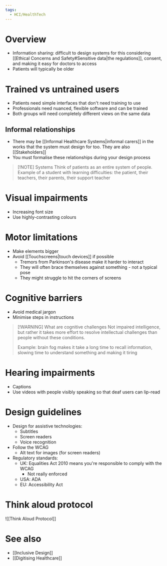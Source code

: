```yaml
---
tags:
  - HCI/HealthTech
---
```

# Overview
- Information sharing: difficult to design systems for this considering [[Ethical Concerns and Safety#Sensitive data|the regulations]], consent, and making it easy for doctors to access
- Patients will typically be older

# Trained vs untrained users
- Patients need simple interfaces that don't need training to use
- Professionals need nuanced, flexible software and can be trained
- Both groups will need completely different views on the same data

## Informal relationships
- There may be [[Informal Healthcare Systems|informal carers]] in the works that the system must design for too. They are also [[Stakeholders]]
- You must formalise these relationships during your design process

> [!NOTE] Systems
> Think of patients as an entire system of people. Example of a student with learning difficulties: the patient, their teachers, their parents, their support teacher

# Visual impairments
- Increasing font size
- Use highly-contrasting colours

# Motor limitations
- Make elements bigger
- Avoid [[Touchscreens|touch devices]] if possible
	- Tremors from Parkinson's disease make it harder to interact
	- They will often brace themselves against something - not a typical pose
	- They might struggle to hit the corners of screens

# Cognitive barriers
- Avoid medical jargon
- Minimise steps in instructions

> [!WARNING] What are cognitive challenges
> Not impaired intelligence, but rather it takes more effort to resolve intellectual challenges than people without these conditions.
> 
> Example: brain fog makes it take a long time to recall information, slowing time to understand something and making it tiring

# Hearing impairments
- Captions
- Use videos with people visibly speaking so that deaf users can lip-read

# Design guidelines
- Design for assistive technologies:
	- Subtitles
	- Screen readers
	- Voice recognition
- Follow the WCAG
	- Alt text for images (for screen readers)
- Regulatory standards:
	- UK: Equalities Act 2010 means you're responsible to comply with the WCAG
		- Not really enforced
	- USA: ADA
	- EU: Accessibility Act

# Think aloud protocol
![[Think Aloud Protocol]]

# See also
- [[Inclusive Design]]
- [[Digitising Healthcare]]